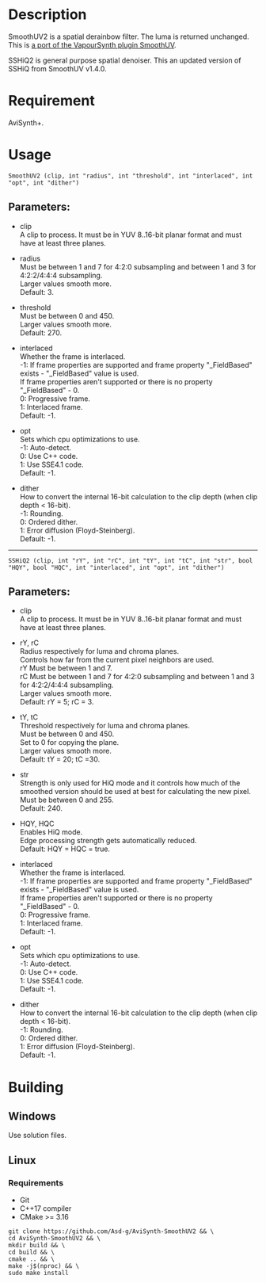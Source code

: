 # Description

SmoothUV2 is a spatial derainbow filter. The luma is returned unchanged. This is [a port of the VapourSynth plugin SmoothUV](https://github.com/dubhater/vapoursynth-smoothuv).

SSHiQ2 is general purpose spatial denoiser. This an updated version of SSHiQ from SmoothUV v1.4.0.

# Requirement

AviSynth+.

# Usage

```
SmoothUV2 (clip, int "radius", int "threshold", int "interlaced", int "opt", int "dither")
```

## Parameters:

- clip\
    A clip to process. It must be in YUV 8..16-bit planar format and must have at least three planes.
    
- radius\
    Must be between 1 and 7 for 4:2:0 subsampling and between 1 and 3 for 4:2:2/4:4:4 subsampling.\
    Larger values smooth more.\
    Default: 3.
    
- threshold\
    Must be between 0 and 450.\
    Larger values smooth more.\
    Default: 270.
    
- interlaced\
    Whether the frame is interlaced.\
    -1: If frame properties are supported and frame property "_FieldBased" exists - "_FieldBased" value is used.\
    If frame properties aren't supported or there is no property "_FieldBased" - 0.\
    0: Progressive frame.\
    1: Interlaced frame.\
    Default: -1.
    
- opt\
    Sets which cpu optimizations to use.\
    -1: Auto-detect.\
    0: Use C++ code.\
    1: Use SSE4.1 code.\
    Default: -1.
    
- dither\
    How to convert the internal 16-bit calculation to the clip depth (when clip depth < 16-bit).\
    -1: Rounding.\
    0: Ordered dither.\
    1: Error diffusion (Floyd-Steinberg).\
    Default: -1.
    
---

```
SSHiQ2 (clip, int "rY", int "rC", int "tY", int "tC", int "str", bool "HQY", bool "HQC", int "interlaced", int "opt", int "dither")
```

## Parameters:

- clip\
    A clip to process. It must be in YUV 8..16-bit planar format and must have at least three planes.
    
- rY, rC\
    Radius respectively for luma and chroma planes.\
    Controls how far from the current pixel neighbors are used.\
    rY Must be between 1 and 7.\
    rC Must be between 1 and 7 for 4:2:0 subsampling and between 1 and 3 for 4:2:2/4:4:4 subsampling.\
    Larger values smooth more.\
    Default: rY = 5; rC = 3.
    
- tY, tC\
    Threshold respectively for luma and chroma planes.\
    Must be between 0 and 450.\
    Set to 0 for copying the plane.\
    Larger values smooth more.\
    Default: tY = 20; tC =30.
    
- str\
    Strength is only used for HiQ mode and it controls how much of the smoothed version should be used at best for calculating the new pixel.\
    Must be between 0 and 255.\
    Default: 240.
    
- HQY, HQC\
    Enables HiQ mode.\
    Edge processing strength gets automatically reduced.\
    Default: HQY = HQC = true.
    
- interlaced\
    Whether the frame is interlaced.\
    -1: If frame properties are supported and frame property "_FieldBased" exists - "_FieldBased" value is used.\
    If frame properties aren't supported or there is no property "_FieldBased" - 0.\
    0: Progressive frame.\
    1: Interlaced frame.\
    Default: -1.
    
- opt\
    Sets which cpu optimizations to use.\
    -1: Auto-detect.\
    0: Use C++ code.\
    1: Use SSE4.1 code.\
    Default: -1.
    
- dither\
    How to convert the internal 16-bit calculation to the clip depth (when clip depth < 16-bit).\
    -1: Rounding.\
    0: Ordered dither.\
    1: Error diffusion (Floyd-Steinberg).\
    Default: -1.

# Building

## Windows

Use solution files.

## Linux

### Requirements

- Git
- C++17 compiler
- CMake >= 3.16

```
git clone https://github.com/Asd-g/AviSynth-SmoothUV2 && \
cd AviSynth-SmoothUV2 && \
mkdir build && \
cd build && \
cmake .. && \
make -j$(nproc) && \
sudo make install
```
